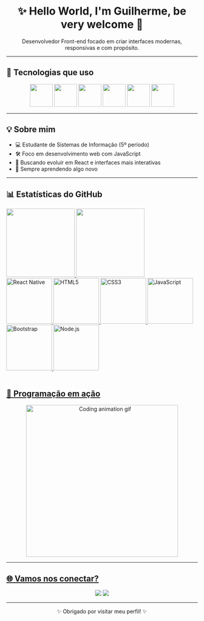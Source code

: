 <h1 align="center">✨ Hello World, I'm Guilherme, be very welcome 👋</h1>

<p align="center">
  Desenvolvedor Front-end focado em criar interfaces modernas, responsivas e com propósito.
</p>

---

## 🧰 Tecnologias que uso

<p align="center">
  <img src="https://cdn.jsdelivr.net/gh/devicons/devicon/icons/html5/html5-original.svg" width="60px" />
  <img src="https://cdn.jsdelivr.net/gh/devicons/devicon/icons/css3/css3-original.svg" width="60px" />
  <img src="https://cdn.jsdelivr.net/gh/devicons/devicon/icons/javascript/javascript-original.svg" width="60px" />
  <img src="https://cdn.jsdelivr.net/gh/devicons/devicon/icons/nodejs/nodejs-original.svg" width="60px" />
  <img src="https://cdn.jsdelivr.net/gh/devicons/devicon/icons/bootstrap/bootstrap-original.svg" width="60px" />
  <img src="https://cdn.jsdelivr.net/gh/devicons/devicon/icons/react/react-original.svg" width="60px" />

</p>

---

## 💡 Sobre mim

- 💻 Estudante de Sistemas de Informação (5º período)
- 🛠️ Foco em desenvolvimento web com JavaScript
- 🎯 Buscando evoluir em React e interfaces mais interativas
- 🌱 Sempre aprendendo algo novo

---

## 📊 Estatísticas do GitHub

<table>
  <a href="https://github.com/leehxd">
  <img height="180em" src="https://github-readme-stats.vercel.app/api?username=leehxd&show_icons=true&theme=tokyonight&include_all_commits=true&count_private=true"/>
  <img height="180em" src="https://github-readme-stats.vercel.app/api/top-langs/?username=leehxd&layout=compact&langs_count=6&theme=tokyonight"/> <br>
  <img src="https://upload.wikimedia.org/wikipedia/commons/thumb/a/a7/React-icon.svg/539px-React-icon.svg.png" width="120" alt="React Native">
  <img src="https://img.icons8.com/color/2x/html-5.png" width="120" alt="HTML5">
  <img src="https://img.icons8.com/color/2x/css3.png" width="120" alt="CSS3">
  <img src="https://static.vecteezy.com/system/resources/previews/027/127/560/non_2x/javascript-logo-javascript-icon-transparent-free-png.png" width="120" alt="JavaScript">
  <img src="https://img.icons8.com/color/2x/bootstrap.png" width="120" alt="Bootstrap">
  <img src="https://img.icons8.com/color/2x/nodejs.png" width="120" alt="Node.js" />

</table>

## 🧠 Programação em ação

<p align="center">
  <img src="https://media.giphy.com/media/qgQUggAC3Pfv687qPC/giphy.gif" width="400" alt="Coding animation gif">
</p>

---

## 🌐 Vamos nos conectar?

<p align="center">
  <a href="mailto: devguiga05@gmail.com"><img src="https://img.shields.io/badge/Email-D14836?style=for-the-badge&logo=gmail&logoColor=white"/></a>
  <a href="www.linkedin.com/in/guilherme-machado-990a64284"><img src="https://img.shields.io/badge/LinkedIn-0e76a8?style=for-the-badge&logo=linkedin&logoColor=white"/></a>
</p>

---

<p align="center">✨ Obrigado por visitar meu perfil! ✨</p>
